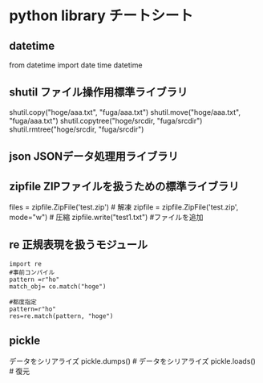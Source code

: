 # python library チートシート

## datetime
from datetime import date time datetime

## shutil ファイル操作用標準ライブラリ
shutil.copy("hoge/aaa.txt", "fuga/aaa.txt")
shutil.move("hoge/aaa.txt", "fuga/aaa.txt")
shutil.copytree("hoge/srcdir, "fuga/srcdir")
shutil.rmtree("hoge/srcdir, "fuga/srcdir")

## json JSONデータ処理用ライブラリ

## zipfile ZIPファイルを扱うための標準ライブラリ
files = zipfile.ZipFile('test.zip') # 解凍
zipfile = zipfile.ZipFile('test.zip', mode="w") # 圧縮
zipfile.write("test1.txt") #ファイルを追加

## re 正規表現を扱うモジュール
```
import re
#事前コンパイル
pattern =r"ho"
match_obj= co.match("hoge")

#都度指定
pattern=r"ho"
res=re.match(pattern, "hoge")
```

## pickle
データをシリアライズ
pickle.dumps()  # データをシリアライズ
pickle.loads()  # 復元



